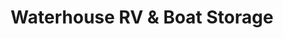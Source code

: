 ---
title: "Waterhouse RV & Boat Storage"
url: /beaverton/waterhouse-rv-and-boat-storage/
shop: storage rental
---